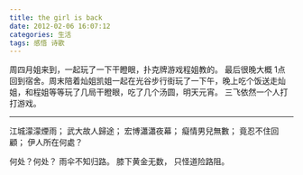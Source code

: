 ```yaml
---
title: the girl is back
date: 2012-02-06 16:07:12
categories: 生活
tags: 感悟 诗歌
---
```



周四月姐来到，一起玩了一下干瞪眼，扑克牌游戏程姐教的。
最后很晚大概 1点 回到宿舍。周末陪着灿姐凯姐一起在光谷步行街玩了一下午，晚上吃个饭送走灿姐，和程姐等等玩了几局干瞪眼，吃了几个汤圆，明天元宵。
三飞依然一个人打打游戏。

---
江城濛濛煙雨；
武大故人歸途；
宏博瀟瀟夜幕；
癡情男兒無數；
竟忍不住回顧；
伊人所在何處？

何处？何处？
雨伞不知归路。
膝下黄金无数，
只怪道险路阻。